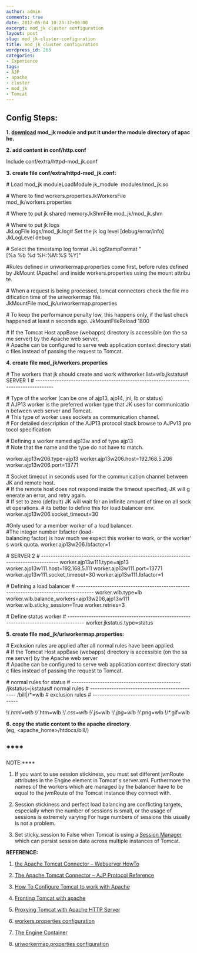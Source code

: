 ```yaml
---
author: admin
comments: true
date: 2012-05-04 10:23:37+00:00
excerpt: mod_jk cluster configuration
layout: post
slug: mod_jk-cluster-configuration
title: mod_jk cluster configuration
wordpress_id: 263
categories:
- Experience
tags:
- AJP
- apache
- cluster
- mod_jk
- Tomcat
---
```


## Config Steps:


**1. [download](http://tomcat.apache.org/download-connectors.cgi) mod_jk module and put it under the module directory of apache.**




**2. add content in conf/http.conf**


Include conf/extra/httpd-mod_jk.conf




**3. create file conf/extra/httpd-mod_jk.conf:**


# Load mod_jk moduleLoadModule
jk_module  modules/mod_jk.so

# Where to find workers.propertiesJkWorkersFile
mod_jk/workers.properties

# Where to put jk shared memoryJkShmFile
mod_jk/mod_jk.shm

# Where to put jk logs
JkLogFile logs/mod_jk.log# Set the jk log level [debug/error/info]
JkLogLevel debug

# Select the timestamp log format
JkLogStampFormat "[%a %b %d %H:%M:%S %Y]"

#Rules defined in uriworkermap.properties come first, before rules defined by JkMount (Apache) and inside workers.properties using the mount attribute.

# When a request is being processed, tomcat connectors check the file modification time of the uriworkermap file.
JkMountFile mod_jk/uriworkermap.properties

# To keep the performance penalty low, this happens only, if the last check happened at least n seconds ago.
JkMountFileReload 1800

# If the Tomcat Host appBase (webapps) directory is accessible (on the same server) by the Apache web server,
# Apache can be configured to serve web application context directory static files instead of passing the request to Tomcat.






**4. create file mod_jk/workers.properties**




# The workers that jk should create and work withworker.list=wlb,jkstatus# SERVER 1
# -------------------------------------------------------------------------------------

# Type of the worker (can be one of ajp13, ajp14, jni, lb or status)
# AJP13 worker is the preferred worker type that JK uses for communication between web server and Tomcat.
# This type of worker uses sockets as communication channel.
# For detailed description of the AJP13 protocol stack browse to AJPv13 protocol specification

# Defining a worker named ajp13w and of type ajp13
# Note that the name and the type do not have to match.

worker.ajp13w206.type=ajp13
worker.ajp13w206.host=192.168.5.206
worker.ajp13w206.port=13771

# Socket timeout in seconds used for the communication channel between JK and remote host.
# If the remote host does not respond inside the timeout specified, JK will generate an error, and retry again.
# If set to zero (default) JK will wait for an infinite amount of time on all socket operations.
# its better to define this for load balancer env.
worker.ajp13w206.socket_timeout=30

#Only used for a member worker of a load balancer.
#The integer number lbfactor (load-balancing factor) is how much we expect this worker to work, or the worker's work quota.
worker.ajp13w206.lbfactor=1



# SERVER 2
# -------------------------------------------------------------------------------------
worker.ajp13w111.type=ajp13
worker.ajp13w111.host=192.168.5.111
worker.ajp13w111.port=13771
worker.ajp13w111.socket_timeout=30
worker.ajp13w111.lbfactor=1

# Defining a load balancer
# -------------------------------------------------------------------------------------
worker.wlb.type=lb
worker.wlb.balance_workers=ajp13w206,ajp13w111
worker.wlb.sticky_session=True
worker.retries=3



# Define status worker
# -------------------------------------------------------------------------------------
worker.jkstatus.type=status






**5. create file mod_jk/uriworkermap.properties:**




# Exclusion rules are applied after all normal rules have been applied.
# If the Tomcat Host appBase (webapps) directory is accessible (on the same server) by the Apache web server
# Apache can be configured to serve web application context directory static files instead of passing the request to Tomcat.

# normal rules for status
# ----------------------------------------------
/jkstatus=jkstatus# normal rules
# ----------------------------------------------
/bill|/*=wlb
# exclusion rules
# ----------------------------------------------

!/*.html=wlb
!/*.htm=wlb
!/*.css=wlb
!/*.js=wlb
!/*.jpg=wlb
!/*.png=wlb
!/*.gif=wlb






**6. copy the static content to the apache directory**.(eg, <apache_home>/htdocs/bill/)






## ****
NOTE:****





	
  1. If you want to use session stickiness, you must set different jvmRoute attributes in the Engine element in Tomcat's server.xml. Furthermore the names of the workers which are managed by the balancer have to be equal to the jvmRoute of the Tomcat instance they connect with.

	
  2. Session stickiness and perfect load balancing are conflicting targets, especially when the number of sessions is small, or the usage of sessions is extremely varying For huge numbers of sessions this usually is not a problem.

	
  3. Set sticky_session to False when Tomcat is using a [Session Manager ](http://tomcat.apache.org/tomcat-5.5-doc/cluster-howto.html)which can persist session data across multiple instances of Tomcat.


**REFERENCE:**



	
  1. [the Apache Tomcat Connector – Webserver HowTo](http://tomcat.apache.org/connectors-doc/webserver_howto/apache.html)

	
  2. [The Apache Tomcat Connector – AJP Protocol Reference](http://tomcat.apache.org/connectors-doc/ajp/ajpv13a.html)

	
  3. [How To Configure Tomcat to work with Apache](http://www3.ntu.edu.sg/home/ehchua/programming/howto/ApachePlusTomcat_HowTo.html)

	
  4. [Fronting Tomcat with apache](http://people.apache.org/~mturk/docs/article/ftwai.html)

	
  5. [Proxying Tomcat with Apache HTTP Server](http://www.harezmi.com.tr/proxying-tomcat-with-apache-http-server/?lang=en)

	
  6. [workers.properties configuration](http://tomcat.apache.org/connectors-doc/reference/workers.html)

	
  7. [The Engine Container](http://tomcat.apache.org/tomcat-5.5-doc/config/engine.html)

	
  8. [uriworkermap.properties configuration](http://tomcat.apache.org/connectors-doc/reference/uriworkermap.html)


